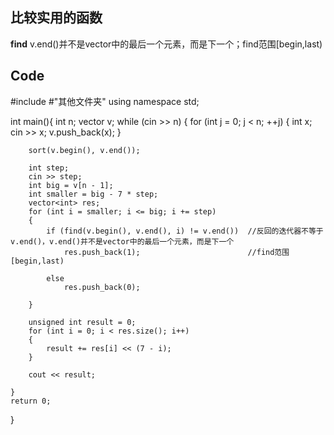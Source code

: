 ## 比较实用的函数
**find**
v.end()并不是vector中的最后一个元素，而是下一个；find范围[begin,last)
## Code ##
#include <iostream>
#"其他文件夹"
using namespace std;

int main(){
	int n;
	vector<int> v;
	while (cin >> n)
	{
		for (int j = 0; j < n; ++j)
		{
			int x; cin >> x;
			v.push_back(x);
		}


		sort(v.begin(), v.end());

		int step;
		cin >> step;
		int big = v[n - 1];
		int smaller = big - 7 * step;
		vector<int> res;
		for (int i = smaller; i <= big; i += step)
		{
			if (find(v.begin(), v.end(), i) != v.end())  //反回的迭代器不等于v.end()，v.end()并不是vector中的最后一个元素，而是下一个
				res.push_back(1);                        //find范围[begin,last)

			else
				res.push_back(0);

		}

		unsigned int result = 0;
		for (int i = 0; i < res.size(); i++)
		{
			result += res[i] << (7 - i);
		}

		cout << result;

	}
	return 0;
}



